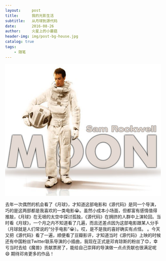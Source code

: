 ```yaml
---
layout:     post
title:      我的光影生活
subtitle:   从月球到源代码
date:       2016-08-26
author:     火星上的小蘑菇
header-img: img/post-bg-house.jpg
catalog: true
tags:
    - 随笔
---
```


![](https://raw.githubusercontent.com/wuxiaoxiong1990/pic/master/005BYqpgly1g13s4wtndcj30ev0cmq4g.jpg)

去年一次偶然的机会看了《月球》，才知道这部电影和《源代码》是同一个导演，巧的是这两部都是我喜欢的一类电影😭。虽然小成本小场面，但都富有感情值得推敲，《月球》在无垠的太空中探讨孤独，《源代码》在拥挤的人群中上演轮回。当时看《月球》，一个月之内不知道看了几遍，而且还差点因为这部电影跟某人分手（月球就是人们常说的“分手电影”😭）。哎，是不是我的喜好确实有点怪。 。今天又把《源代码》看了一遍，顺便看了豆瓣影评，才知道当时《源代码》上映的时候还有中国粉丝Twitter联系导演的小插曲，我现在正式是邓肯琼斯的粉丝了😊，幸亏当时去给《魔兽》贡献票房了，能给自己崇拜的导演做一点点贡献也很满足呢😄 期待邓肯更多的作品！